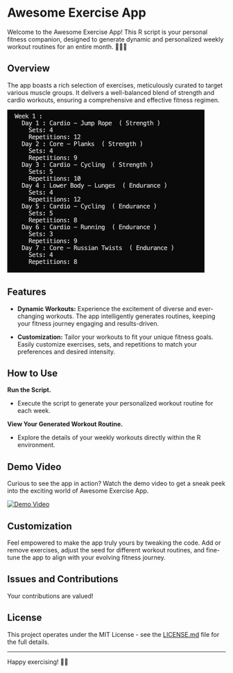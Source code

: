# Awesome Exercise App

Welcome to the Awesome Exercise App! This R script is your personal fitness companion, designed to generate dynamic and personalized weekly workout routines for an entire month. 🏋️‍♂️💪

## Overview

The app boasts a rich selection of exercises, meticulously curated to target various muscle groups. It delivers a well-balanced blend of strength and cardio workouts, ensuring a comprehensive and effective fitness regimen.

![Workout](./7A4FEA29-493F-4556-B379-08E1543C4B0C.png)

## Features

- **Dynamic Workouts:** Experience the excitement of diverse and ever-changing workouts. The app intelligently generates routines, keeping your fitness journey engaging and results-driven.

- **Customization:** Tailor your workouts to fit your unique fitness goals. Easily customize exercises, sets, and repetitions to match your preferences and desired intensity.

## How to Use

**Run the Script.**
   - Execute the script to generate your personalized workout routine for each week.

 **View Your Generated Workout Routine.**
   - Explore the details of your weekly workouts directly within the R environment.



## Demo Video

Curious to see the app in action? Watch the demo video to get a sneak peek into the exciting world of Awesome Exercise App.

[![Demo Video](https://your-video-thumbnail-url.com)](https://your-video-url.com)

## Customization

Feel empowered to make the app truly yours by tweaking the code. Add or remove exercises, adjust the seed for different workout routines, and fine-tune the app to align with your evolving fitness journey.

## Issues and Contributions

Your contributions are valued!

## License

This project operates under the MIT License - see the [LICENSE.md](LICENSE.md) file for the full details.

---

Happy exercising! 💪🚀
